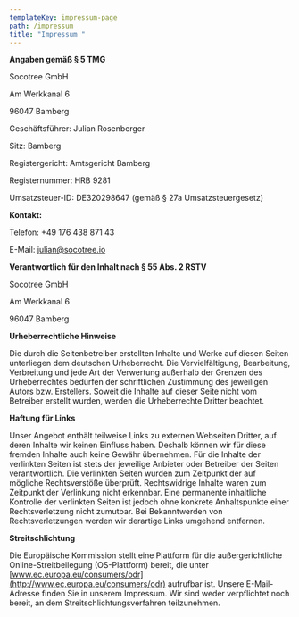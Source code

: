 ```yaml
---
templateKey: impressum-page
path: /impressum
title: "Impressum "
---
```

**Angaben gemäß § 5 TMG**



Socotree GmbH

Am Werkkanal 6

96047 Bamberg



Geschäftsführer: Julian Rosenberger



Sitz: Bamberg

Registergericht: Amtsgericht Bamberg

Registernummer: HRB 9281

[](<>)Umsatzsteuer-ID: DE320298647 (gemäß § 27a Umsatzsteuergesetz)



**Kontakt:**

Telefon: +49 176 438 871 43

E-Mail: [julian@socotree.io](mailto:julian@socotree.io)





**Verantwortlich für den Inhalt nach § 55 Abs. 2 RSTV**

Socotree GmbH

Am Werkkanal 6

96047 Bamberg





**Urheberrechtliche Hinweise**

Die durch die Seitenbetreiber erstellten Inhalte und Werke auf diesen Seiten unterliegen dem deutschen Urheberrecht. Die Vervielfältigung, Bearbeitung, Verbreitung und jede Art der Verwertung außerhalb der Grenzen des Urheberrechtes bedürfen der schriftlichen Zustimmung des jeweiligen Autors bzw. Erstellers. Soweit die Inhalte auf dieser Seite nicht vom Betreiber erstellt wurden, werden die Urheberrechte Dritter beachtet.







**Haftung für Links**



Unser Angebot enthält teilweise Links zu externen Webseiten Dritter, auf deren Inhalte wir keinen Einfluss haben. Deshalb können wir für diese fremden Inhalte auch keine Gewähr übernehmen. Für die Inhalte der verlinkten Seiten ist stets der jeweilige Anbieter oder Betreiber der Seiten verantwortlich. Die verlinkten Seiten wurden zum Zeitpunkt der auf mögliche Rechtsverstöße überprüft. Rechtswidrige Inhalte waren zum Zeitpunkt der Verlinkung nicht erkennbar. Eine permanente inhaltliche Kontrolle der verlinkten Seiten ist jedoch ohne konkrete Anhaltspunkte einer Rechtsverletzung nicht zumutbar. Bei Bekanntwerden von Rechtsverletzungen werden wir derartige Links umgehend entfernen.











**Streitschlichtung**

Die Europäische Kommission stellt eine Plattform für die außergerichtliche Online-Streitbeilegung (OS-Plattform) bereit, die unter [www.ec.europa.eu/consumers/odr](http://www.ec.europa.eu/consumers/odr) aufrufbar ist. Unsere E-Mail-Adresse finden Sie in unserem Impressum. Wir sind weder verpflichtet noch bereit, an dem Streitschlichtungsverfahren teilzunehmen.